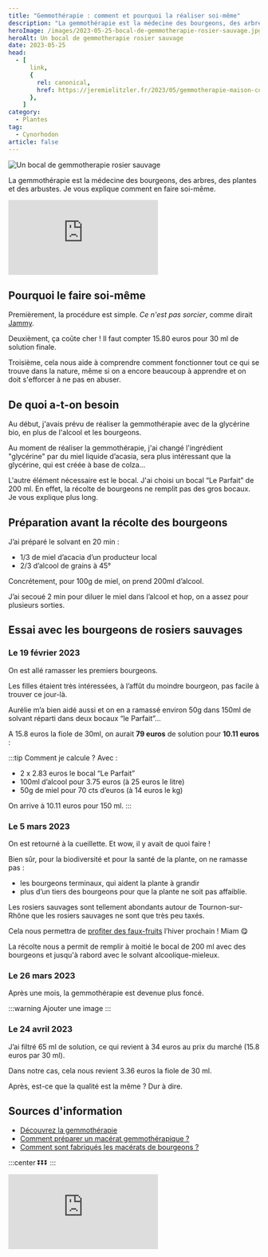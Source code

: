 ```yaml
---
title: "Gemmothérapie : comment et pourquoi la réaliser soi-même"
description: "La gemmothérapie est la médecine des bourgeons, des arbres, des plantes et des arbustes. Je vous explique comment en faire soi-même."
heroImage: /images/2023-05-25-bocal-de-gemmotherapie-rosier-sauvage.jpg
heroAlt: Un bocal de gemmotherapie rosier sauvage
date: 2023-05-25
head:
  - [
      link,
      {
        rel: canonical,
        href: https://jeremielitzler.fr/2023/05/gemmotherapie-maison-comment-et-pourquoi/
      },
    ]
category:
  - Plantes
tag:
  - Cynorhodon
article: false
---
```


![Un bocal de gemmotherapie rosier sauvage](/images/2023-05-25-bocal-de-gemmotherapie-rosier-sauvage.jpg)

La gemmothérapie est la médecine des bourgeons, des arbres, des plantes et des arbustes. Je vous explique comment en faire soi-même.

<!-- more -->

<!-- markdownlint-disable MD033 -->
<p class="newsletter-wrapper"><iframe class="newsletter-embed" src="https://iamjeremie.substack.com/embed" frameborder="0" scrolling="no"></iframe></p>

## Pourquoi le faire soi-même

Premièrement, la procédure est simple. _Ce n'est pas sorcier_, comme dirait [Jammy](https://www.google.com/search?q=jamy+gourmaud).

Deuxièment, ça coûte cher ! Il faut compter 15.80 euros pour 30 ml de solution finale.

Troisième, cela nous aide à comprendre comment fonctionner tout ce qui se trouve dans la nature, même si on a encore beaucoup à apprendre et on doit s'efforcer à ne pas en abuser.

## De quoi a-t-on besoin

Au début, j'avais prévu de réaliser la gemmothérapie avec de la glycérine bio, en plus de l'alcool et les bourgeons.

Au moment de réaliser la gemmothérapie, j'ai changé l'ingrédient "glycérine" par du miel liquide d’acasia, sera plus intéressant que la glycérine, qui est créée à base de colza…

L'autre élément nécessaire est le bocal. J'ai choisi un bocal “Le Parfait” de 200 ml. En effet, la récolte de bourgeons ne remplit pas des gros bocaux. Je vous explique plus long.

## Préparation avant la récolte des bourgeons

J’ai préparé le solvant en 20 min :

- 1/3 de miel d’acacia d’un producteur local
- 2/3 d’alcool de grains à 45°

Concrétement, pour 100g de miel, on prend 200ml d’alcool.

J’ai secoué 2 min pour diluer le miel dans l’alcool et hop, on a assez pour plusieurs sorties.

## Essai avec les bourgeons de rosiers sauvages

### Le 19 février 2023

On est allé ramasser les premiers bourgeons.

Les filles étaient très intéressées, à l’affût du moindre bourgeon, pas facile à trouver ce jour-là.

Aurélie m’a bien aidé aussi et on en a ramassé environ 50g dans 150ml de solvant réparti dans deux bocaux “le Parfait”…

A 15.8 euros la fiole de 30ml, on aurait **79 euros** de solution pour **10.11 euros** :

:::tip Comment je calcule ?
Avec :

- 2 x 2.83 euros le bocal “Le Parfait”
- 100ml d’alcool pour 3.75 euros (à 25 euros le litre)
- 50g de miel pour 70 cts d’euros (à 14 euros le kg)

On arrive à 10.11 euros pour 150 ml.
:::

### Le 5 mars 2023

On est retourné à la cueillette. Et wow, il y avait de quoi faire !

Bien sûr, pour la biodiversité et pour la santé de la plante, on ne ramasse pas :

- les bourgeons terminaux, qui aident la plante à grandir
- plus d’un tiers des bourgeons pour que la plante ne soit pas affaiblie.

Les rosiers sauvages sont tellement abondants autour de Tournon-sur-Rhône que les rosiers sauvages ne sont que très peu taxés.

Cela nous permettra de [profiter des faux-fruits](../../01/le-rosier-sauvage-bourgeons-et-cynorhodons-le-chemin-de-la-nature/README.md) l’hiver prochain ! Miam 😋

La récolte nous a permit de remplir à moitié le bocal de 200 ml avec des bourgeons et jusqu'à rabord avec le solvant alcoolique-mieleux.

### Le 26 mars 2023

Après une mois, la gemmothérapie est devenue plus foncé.

:::warning Ajouter une image
:::

### Le 24 avril 2023

J’ai filtré 65 ml de solution, ce qui revient à 34 euros au prix du marché (15.8 euros par 30 ml).

Dans notre cas, cela nous revient 3.36 euros la fiole de 30 ml.

Après, est-ce que la qualité est la même ? Dur à dire.

## Sources d'information

- [Découvrez la gemmothérapie](https://www.lechemindelanature.com/2021/02/19/gemmotherapie/)
- [Comment préparer un macérat gemmothérapique ?](https://lherbierdhabren.jimdofree.com/2018/06/22/5-comment-pr%C3%A9parer-un-mac%C3%A9rat-gemmoth%C3%A9rapique/)
- [Comment sont fabriqués les macérats de bourgeons ?](https://www.compagnie-des-sens.fr/fabrication-macerats-bourgeons/)

:::center
⏬⏬⏬
:::

<!-- markdownlint-disable MD033 -->
<p class="newsletter-wrapper"><iframe class="newsletter-embed" src="https://iamjeremie.substack.com/embed" frameborder="0" scrolling="no"></iframe></p>

